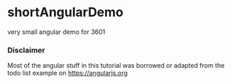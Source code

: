 # shortAngularDemo
very small angular demo for 3601

### Disclaimer
Most of the angular stuff in this tutorial was borrowed or adapted from the todo list example on https://angularjs.org
